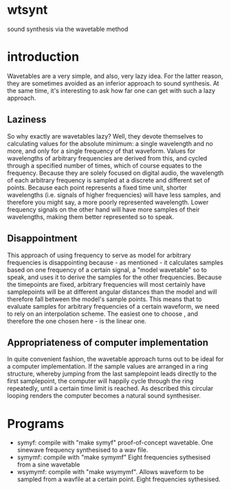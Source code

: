 # wtsynt
sound synthesis via the wavetable method

# introduction
Wavetables are a very simple, and also, very lazy idea. For the latter reason, they are sometimes avoided as an inferior approach to sound synthesis. At the same time, it's interesting to ask how far one can get with such a lazy approach.

## Laziness
So why exactly are wavetables lazy? Well, they devote themselves to calculating values for the absolute minimum: a single wavelength and no more, and only for a single frequency of that waveform. Values for wavelengths of arbitrary frequencies are derived from this, and cycled through a specified number of times, which of course equates to the frequency. Because they are solely focused on digital audio, the wavelength of each arbitrary frequency is sampled at a discrete and different set of points. Because each point represents a fixed time unit, shorter wavelengths (i.e. signals of higher frequencies) will have less samples, and therefore you might say, a more poorly represented wavelength. Lower frequency signals on the other hand will have more samples of their wavelengths, making them better represented so to speak.

## Disappointment
This approach of using frequency to serve as model for arbitrary frequencies is disappointing because - as mentioned - it calculates samples based on one frequency of a certain signal, a "model wavetable" so to speak, and uses it to derive the samples for the other frequencies. Because the timepoints are fixed, arbitrary frequencies will most certainly have samplepoints will be at different angular distances than the model and will therefore fall between the model's sample points. This means that to evaluate samples for arbitrary frequencies of a certain waveform, we need to rely on an interpolation scheme. The easiest one to choose , and therefore the one chosen here - is the linear one.

## Appropriateness of computer implementation
In quite convenient fashion, the wavetable approach turns out to be ideal for a computer implementation. If the sample values are arranged in a ring structure, whereby jumping from the last samplepoint leads directly to the first samplepoint, the computer will happily cycle through the ring repeatedly, until a certain time limit is reached. As described this circular looping renders the computer becomes a natural sound synthesiser.

# Programs
* symyf: compile with "make symyf" proof-of-concept wavetable. One sinewave frequency synthesised to a wav file.
* symymf: compile with "make symymf" Eight frequencies sythesised from a sine wavetable
* wsymymf: compile with "make wsymymf". Allows waveform to be sampled from a wavfile at a certain point. Eight frequencies sythesised.
